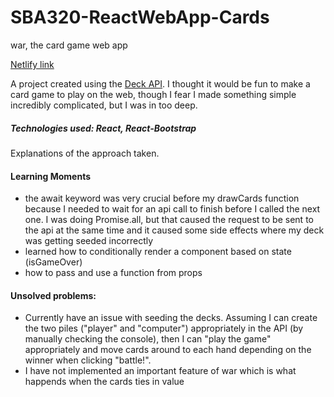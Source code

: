 # SBA320-ReactWebApp-Cards
 war, the card game web app

[Netlify link](https://cardwars-sba320.netlify.app/)

A project created using the [Deck API](https://www.deckofcardsapi.com/). I thought it would be fun to make a card game to play on the web, though I fear I made something simple incredibly complicated, but I was in too deep.

##### Technologies used: React, React-Bootstrap


Explanations of the approach taken.

#### Learning Moments
* the await keyword was very crucial before my drawCards function because I needed to wait for an api call to finish before I called the next one. I was doing Promise.all, but that caused the request to be sent to the api at the same time and it caused some side effects where my deck was getting seeded incorrectly
* learned how to conditionally render a component based on state (isGameOver)
* how to pass and use a function from props

#### Unsolved problems:
* Currently have an issue with seeding the decks. Assuming I can create the two piles ("player" and "computer") appropriately in the API (by manually checking the console), then I can "play the game" appropriately and move cards around to each hand depending on the winner when clicking "battle!". 
* I have not implemented an important feature of war which is what happends when the cards ties in value

